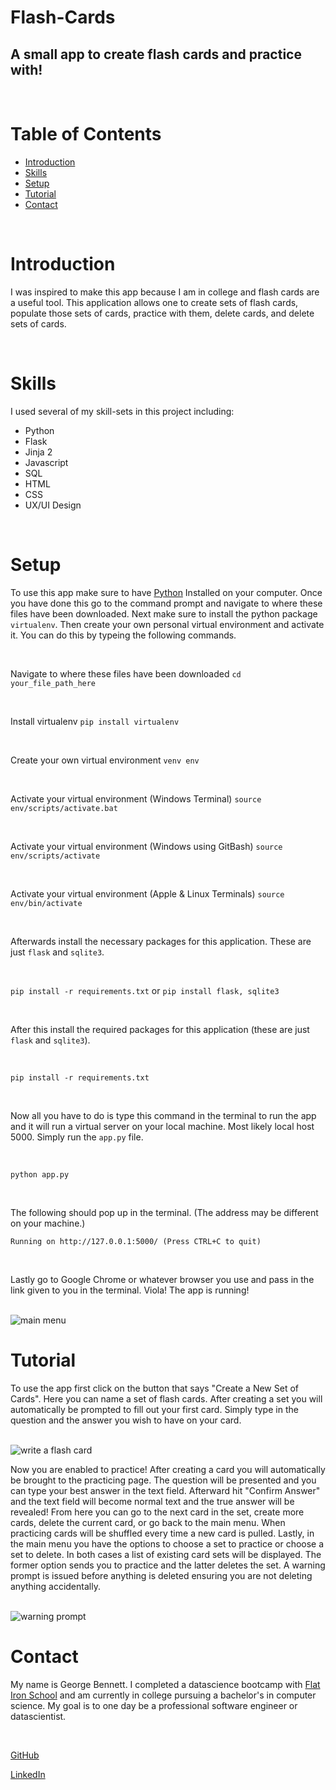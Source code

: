 # Flash-Cards

## A small app to create flash cards and practice with!

<br>

# Table of Contents

* <a href='#Introduction'>Introduction</a>
* <a href='#Skills'>Skills</a>
* <a href='#Setup'>Setup</a>
* <a href='#Tutorial'>Tutorial</a>
* <a href='#Contact'>Contact</a>

<br>

# Introduction

I was inspired to make this app because I am in college and flash cards are a useful tool. This application allows one to create sets of flash cards, populate those sets of cards, practice with them, delete cards, and delete sets of cards.

<br>

# Skills

I used several of my skill-sets in this project including:
* Python
* Flask
* Jinja 2
* Javascript
* SQL
* HTML
* CSS
* UX/UI Design

<br>

# Setup

To use this app make sure to have <a href="https://www.python.org/downloads/">Python</a> Installed on your computer. Once you have done this go to the command prompt and navigate to where these files have been downloaded. Next make sure to install the python package `virtualenv`. Then create your own personal virtual environment and activate it. You can do this by typeing the following commands. 

<br>

Navigate to where these files have been downloaded
`cd your_file_path_here`

<br>

Install virtualenv
`pip install virtualenv` 

<br>

Create your own virtual environment
`venv env`

<br>

Activate your virtual environment (Windows Terminal)
`source env/scripts/activate.bat`

<br>

Activate your virtual environment (Windows using GitBash)
`source env/scripts/activate`

<br>

Activate your virtual environment (Apple & Linux Terminals)
`source env/bin/activate`

<br>

Afterwards install the necessary packages for this application. These are just `flask` and `sqlite3`.

<br>

`pip install -r requirements.txt` or `pip install flask, sqlite3`

<br>

 After this install the required packages for this application (these are just `flask` and `sqlite3`). 
 
<br>

`pip install -r requirements.txt`

<br>

Now all you have to do is type this command in the terminal to run the app and it will run a virtual server on your local machine. Most likely local host 5000. Simply run the `app.py` file.

<br>

`python app.py`

<br>


The following should pop up in the terminal. (The address may be different on your machine.)<br>

`Running on http://127.0.0.1:5000/ (Press CTRL+C to quit)`

<br>

Lastly go to Google Chrome or whatever browser you use and pass in the link given to you in the terminal. Viola! The app is running!

<br>

<img alt='main menu' scr='./pics/Main-Menu.jpg' style='text-align: center;'/>

<br>

# Tutorial

To use the app first click on the button that says "Create a New Set of Cards". Here you can name a set of flash cards. After creating a set you will automatically be prompted to fill out your first card. Simply type in the question and the answer you wish to have on your card.

<br>

<img alt='write a flash card' scr='./pics/Create-Card.jpg' style='text-align: center;' />

<br>

Now you are enabled to practice! After creating a card you will automatically be brought to the practicing page. The question will be presented and you can type your best answer in the text field. Afterward hit "Confirm Answer" and the text field will become normal text and the true answer will be revealed! From here you can go to the next card in the set, create more cards, delete the current card, or go back to the main menu. When practicing cards will be shuffled every time a new card is pulled. Lastly, in the main menu you have the options to choose a set to practice or choose a set to delete. In both cases a list of existing card sets will be displayed. The former option sends you to practice and the latter deletes the set. A warning prompt is issued before anything is deleted ensuring you are not deleting anything accidentally. 

<br>

<img alt='warning prompt' scr='./pics/Create-Card.jpg' style='text-align: center;'>

<br>

# Contact

My name is George Bennett. I completed a datascience bootcamp with <a href='https://flatironschool.com/'>Flat Iron School</a> and am currently in college pursuing a bachelor's in computer science. My goal is to one day be a professional software engineer or datascientist. 

<br>

<a href='https://github.com/GeorgeWilliamBennett/'>GitHub</a>

<a href='https://www.linkedin.com/feed/'>LinkedIn</a>
